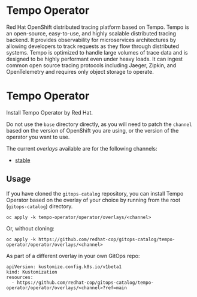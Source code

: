 # Tempo Operator

Red Hat OpenShift distributed tracing platform based on Tempo. Tempo is an open-source, easy-to-use, and highly scalable distributed tracing backend. It provides observability for microservices architectures by allowing developers to track requests as they flow through distributed systems. Tempo is optimized to handle large volumes of trace data and is designed to be highly performant even under heavy loads. It can ingest common open source tracing protocols including Jaeger, Zipkin, and OpenTelemetry and requires only object storage to operate.

# Tempo Operator

Install Tempo Operator by Red Hat.

Do not use the `base` directory directly, as you will need to patch the `channel` based on the version of OpenShift you are using, or the version of the operator you want to use.

The current *overlays* available are for the following channels:

* [stable](operator/overlays/stable)

## Usage

If you have cloned the `gitops-catalog` repository, you can install Tempo Operator based on the overlay of your choice by running from the root (`gitops-catalog`) directory.

```
oc apply -k tempo-operator/operator/overlays/<channel>
```

Or, without cloning:

```
oc apply -k https://github.com/redhat-cop/gitops-catalog/tempo-operator/operator/overlays/<channel>
```

As part of a different overlay in your own GitOps repo:

```
apiVersion: kustomize.config.k8s.io/v1beta1
kind: Kustomization
resources:
  - https://github.com/redhat-cop/gitops-catalog/tempo-operator/operator/overlays/<channel>?ref=main
```
